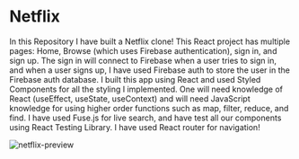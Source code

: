 # Netflix
In this Repository I have built a Netflix clone! This React project has multiple pages: Home, Browse (which uses Firebase authentication), sign in, and sign up. The sign in will connect to Firebase when a user tries to sign in, and when a user signs up, I have used Firebase auth to store the user in the Firebase auth database. I built this app using React and used Styled Components for all the styling I implemented. One will need knowledge of React (useEffect, useState, useContext) and will need JavaScript knowledge for using higher order functions such as map, filter, reduce, and find. I have used Fuse.js for live search, and have test all our components using React Testing Library. I have used React router for navigation!

![netflix-preview](https://user-images.githubusercontent.com/53574326/195874499-d32d5dd9-03fb-4ba7-8ac1-04210a2d363f.jpg)
